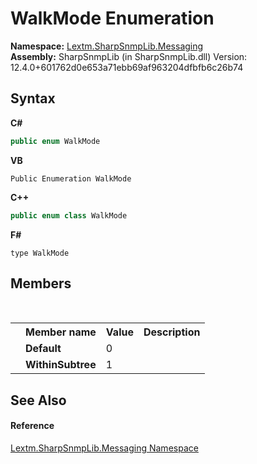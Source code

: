 # WalkMode Enumeration
 

**Namespace:**&nbsp;<a href="N_Lextm_SharpSnmpLib_Messaging">Lextm.SharpSnmpLib.Messaging</a><br />**Assembly:**&nbsp;SharpSnmpLib (in SharpSnmpLib.dll) Version: 12.4.0+601762d0e653a71ebb69af963204dfbfb6c26b74

## Syntax

**C#**<br />
``` C#
public enum WalkMode
```

**VB**<br />
``` VB
Public Enumeration WalkMode
```

**C++**<br />
``` C++
public enum class WalkMode
```

**F#**<br />
``` F#
type WalkMode
```


## Members
&nbsp;<table><tr><th></th><th>Member name</th><th>Value</th><th>Description</th></tr><tr><td /><td target="F:Lextm.SharpSnmpLib.Messaging.WalkMode.Default">**Default**</td><td>0</td><td /></tr><tr><td /><td target="F:Lextm.SharpSnmpLib.Messaging.WalkMode.WithinSubtree">**WithinSubtree**</td><td>1</td><td /></tr></table>

## See Also


#### Reference
<a href="N_Lextm_SharpSnmpLib_Messaging">Lextm.SharpSnmpLib.Messaging Namespace</a><br />